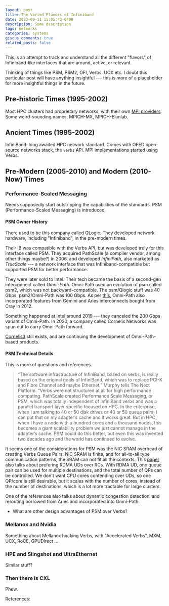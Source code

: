 ```yaml
---
layout: post
title: The Varied Flavors of Infiniband
date: 2023-09-11 15:05:42-0400
description: Some description
tags: networks
categories: systems
giscus_comments: true
related_posts: false
---
```


This is an attempt to track and understand all the different "flavors" of Infiniband-like interfaces that are around, active, or relevant.

Thinking of things like PSM, PSM2, OFI, Verbs, UCX etc. I doubt this particular post will have anything insightful --- this is more of a placeholder for more insightful things in the future.

## Pre-historic Times (1995-2002)

Most HPC clusters had proprietary networks, with their own [MPI providers][1]. Some weird-sounding names: MPICH-MX, MPICH-Elanlab.

## Ancient Times (1995-2002)

InfiniBand: long awaited HPC network standard. Comes with OFED open-source networks stack, the `verbs` API. MPI implementations started using Verbs.

## Pre-Modern (2005-2010) and Modern (2010-Now) Times

### Performance-Scaled Messaging

Needs supposedly start outstripping the capabilities of the standards. PSM (Performance-Scaled Messaging) is introduced.

#### PSM Owner History

There used to be this company called QLogic. They developed network hardware, including "Infiniband", in the pre-modern times.

Their IB was compatible with the Verbs API, but was developed truly for this interface called PSM. They acquired PathScale (a compiler vendor, among other things maybe?) in 2006, and developed _InfiniPath_, also marketed as _TrueScale_ --- a network interface that was Infiniband-compatible but supported PSM for better performance.

They were later sold to Intel. Their tech became the basis of a second-gen interconnect called _Omni-Path_. Omni-Path used an evolution of psm called psm2, which was not backward-compatible. The psm/Qlogic stuff was 40 Gbps, psm2/Omni-Path was 100 Gbps. As per [this][3], Omni-Path also incorporated features from Gemini and Aries interconnects bought from Cray in 2012.

Something happened at Intel around 2019 --- they canceled the 200 Gbps variant of Omni-Path. In 2020, a company called Cornelis Networks was spun out to carry Omni-Path forward.

[Cornelis][2][3] still exists, and are continuing the development of Omni-Path-based products.


#### PSM Technical Details

This is more of questions and references.

> “The software infrastructure of InfiniBand, based on verbs, is really based on the original goals of InfiniBand, which was to replace PCI-X and Fibre Channel and maybe Ethernet,” Murphy tells The Next Platform. “Verbs were not structured at all for high performance computing. PathScale created Performance Scale Messaging, or PSM, which was totally independent of InfiniBand verbs and was a parallel transport layer specific focused on HPC. In the enterprise, when I am talking to 40 or 50 disk drives or 40 or 50 queue pairs, I can put that on my adapter’s cache and it works great. But in HPC, when I have a node with a hundred cores and a thousand nodes, this becomes a giant scalability problem we just cannot manage in the adapter’s cache. PSM could do this better, but even this was invented two decades ago and the world has continued to evolve.

It seems one of the considerations for PSM was the NIC SRAM overhead of creating Verbs Queue Pairs. NIC SRAM is finite, and for all-to-all type communication patterns, the SRAM can not fit all the contexts. This [paper](https://www.usenix.org/system/files/conference/osdi16/osdi16-kalia.pdf) also talks about prefering RDMA UDs over RCs. With RDMA UD, one queue pair can be used for multiple destinations, and the total number of QPs can be controlled. We don't want CPU cores contending over UDs, so one QP/core is still desirable, but it scales with the number of cores, instead of the number of destinations, which is a lot more tractable for large clusters.

One of the references also talks about dynamic congestion detectioni and rerouting borrowed from Aries and incorporated into Omni-Path.


- What are other design advantages of PSM over Verbs?

### Mellanox and Nvidia

Something about Mellanox hacking Verbs, with "Accelerated Verbs", MXM, UCX, RoCE, GPUDirect ...

### HPE and Slingshot and UltraEthernet

Similar stuff?

### Then there is CXL

Phew.

References:

[1]: https://agullo-teach.gitlabpages.inria.fr/school/school2019/slides/mpi.pdf
[2]: https://www.nextplatform.com/2021/07/09/a-third-dialect-of-infiniband-in-the-works-again/
[3]: https://www.nextplatform.com/2023/08/24/cornelis-unveils-ambitious-omni-path-interconnect-roadmap/
